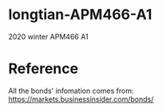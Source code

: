 # longtian-APM466-A1
2020 winter APM466 A1
# Reference
All the bonds' infomation comes from:  https://markets.businessinsider.com/bonds/
